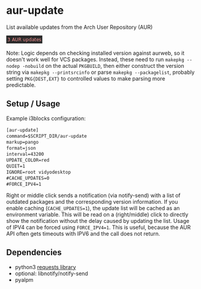 # aur-update

List available updates from the Arch User Repository (AUR)

![](example.png)

Note: Logic depends on checking installed version against aurweb, so it doesn't
work well for VCS packages.
Instead, these need to run `makepkg --nodep -nobuild` on the actual `PKGBUILD`,
then either construct the version string via `makepkg --printsrcinfo` or parse
`makepkg --packagelist`, probably setting `PKG{DEST,EXT}` to controlled values
to make parsing more predictable.

## Setup / Usage

Example i3blocks configuration:

```
[aur-update]
command=$SCRIPT_DIR/aur-update
markup=pango
format=json
interval=43200
UPDATE_COLOR=red
QUIET=1
IGNORE=root vidyodesktop
#CACHE_UPDATES=0
#FORCE_IPV4=1
```

Right or middle click sends a notification (via notify-send) with a list of outdated packages
and the corresponding version information.
If you enable caching (`CACHE_UPDATES=1`), the update list will be cached as an environment variable.
This will be read on a (right/middle) click to directly show the notification without the delay caused by updating the list.
Usage of IPV4 can be forced using `FORCE_IPV4=1`. This is useful, because the AUR API often gets timeouts with IPV6 and the call does not return.


## Dependencies

- python3 [requests library](http://docs.python-requests.org/en/master/)
- optional: libnotify/notify-send
- pyalpm
